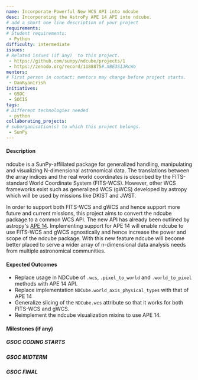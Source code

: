 ```yaml
---
name: Incorporate Powerful New WCS API into ndcube
desc: Incorporating the AstroPy APE 14 API into ndcube.
# add a short one line description of your project
requirements:
# Student requirements:
 - Python
difficulty: intermediate
issues:
# Related issues (if any)  to this project.
 - https://github.com/sunpy/ndcube/projects/1
 - https://zenodo.org/record/1188875#.XBE3S1JRcWo
mentors:
# First person in contact; mentors may change before project starts.
 - DanRyanIrish
initiatives:
 - GSOC
 - SOCIS
tags:
# Different technologies needed
 - python
collaborating_projects:
# suborganisation(s) to which this project belongs.
 - SunPy
---
```


#### Description

ndcube is a SunPy-affiliated package for generalized handling,
manipulating and visualizing N-dimensional astronomical data.  The
translations between the array indices and the real world coordinates
is described by the FITS-standard World Coordinate System (FITS-WCS).
However, other WCS frameworks exist such as generalized WCS (gWCS)
developed by astropy which will be used by missions like DKIST and
JWST.

In order to support both FITS-WCS and gWCS and hence support more
future and current missions, this project aims to convert the ndcube
package to a common WCS API.  The new API has already been outlined by
astropy's [APE 14](https://zenodo.org/record/1188875#.XBE3S1JRcWo). Implementing support
for APE 14 will enable ndcube to use FITS-WCS and gWCS agnostically
and hence increase the power and scope of the ndcube package.  With
this new feature ndcube will become better placed to serve a wider
array of n-dimensional data analysis needs from multiple astronomical
communities.

#### Expected Outcomes

* Replace usage in NDCube of `.wcs`, `.pixel_to_world` and `.world_to_pixel`
methods with APE 14 API.
* Replace implementation `NDCube.world_axis_physical_types` with that
of APE 14
* Generalize slicing of the `NDCube.wcs` attribute so that it works
for both FITS-WCS and gWCS.
* Reimplement the ndcube visualization mixins to use APE 14.


#### Milestones (if any)

##### GSOC CODING STARTS

##### GSOC MIDTERM

##### GSOC FINAL

